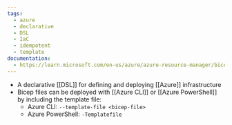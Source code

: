 ```yaml
---
tags:
  - azure
  - declarative
  - DSL
  - IaC
  - idempotent
  - template
documentation:
  - https://learn.microsoft.com/en-us/azure/azure-resource-manager/bicep/
---
```

- A declarative [[DSL]] for defining and deploying [[Azure]] infrastructure
- Bicep files can be deployed with [[Azure CLI]] or [[Azure PowerShell]] by including the template file:
	- Azure CLI: `--template-file <bicep-file>`
	- Azure PowerShell: `-Templatefile`